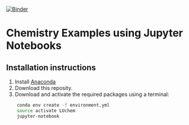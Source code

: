 [![Binder](https://mybinder.org/badge.svg)](https://mybinder.org/v2/gh/mlund/chemistry-notebooks/master)
# Chemistry Examples using Jupyter Notebooks

## Installation instructions

1. Install [Anaconda](https://www.anaconda.com/download)
2. Download this reposity.
2. Download and activate the required packages using a terminal:
```bash
    conda env create -f environment.yml
    source activate LUchem
    jupyter-notebook
```

